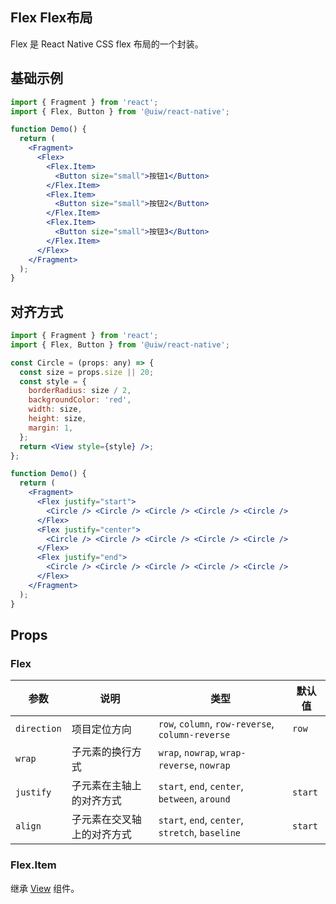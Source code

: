 
Flex Flex布局
---

Flex 是 React Native CSS flex 布局的一个封装。

## 基础示例

```jsx
import { Fragment } from 'react';
import { Flex, Button } from '@uiw/react-native';

function Demo() {
  return (
    <Fragment>
      <Flex>
        <Flex.Item>
          <Button size="small">按钮1</Button>
        </Flex.Item>
        <Flex.Item>
          <Button size="small">按钮2</Button>
        </Flex.Item>
        <Flex.Item>
          <Button size="small">按钮3</Button>
        </Flex.Item>
      </Flex>
    </Fragment>
  );
}
```

## 对齐方式

```jsx
import { Fragment } from 'react';
import { Flex, Button } from '@uiw/react-native';

const Circle = (props: any) => {
  const size = props.size || 20;
  const style = {
    borderRadius: size / 2,
    backgroundColor: 'red',
    width: size,
    height: size,
    margin: 1,
  };
  return <View style={style} />;
};

function Demo() {
  return (
    <Fragment>
      <Flex justify="start">
        <Circle /> <Circle /> <Circle /> <Circle /> <Circle />
      </Flex>
      <Flex justify="center">
        <Circle /> <Circle /> <Circle /> <Circle /> <Circle />
      </Flex>
      <Flex justify="end">
        <Circle /> <Circle /> <Circle /> <Circle /> <Circle />
      </Flex>
    </Fragment>
  );
}
```

## Props

### Flex

| 参数 | 说明 | 类型 | 默认值 |
| --- | --- | --- | --- |
| `direction` | 项目定位方向 | `row`, `column`, `row-reverse`, `column-reverse` | `row` |
| `wrap` | 子元素的换行方式 | `wrap`, `nowrap`, `wrap-reverse`, `nowrap` |
| `justify` | 子元素在主轴上的对齐方式 | `start`, `end`, `center`, `between`, `around` | `start` |
| `align` | 子元素在交叉轴上的对齐方式 | `start`, `end`, `center`, `stretch`, `baseline` | `start` |

### Flex.Item

继承 [View](https://facebook.github.io/react-native/docs/view#props) 组件。